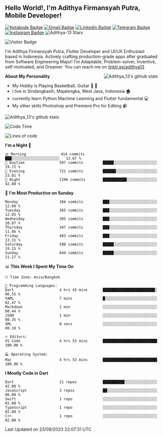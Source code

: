 
## Hello World!, I'm Adithya Firmansyah Putra, Mobile Developer!

[![Kotakode Badge](https://img.shields.io/badge/-Kotakode-green?style=plastic&logo=Kotakode&link=https://kotakode.com/users/527/adithya-13)](https://kotakode.com/users/527/adithya-13)
[![Gmail Badge](https://img.shields.io/badge/-Gmail-white?style=plastic&logo=Gmail&link=mailto:aditputrafirmansyah@gmail.com)](mailto:aditputrafirmansyah@gmail.com)
[![Linkedin Badge](https://img.shields.io/badge/-LinkedIn-blue?style=plastic&logo=Linkedin&link=https://www.linkedin.com/in/aditputrafirmansyah/)](https://www.linkedin.com/in/aditputrafirmansyah/) 
[![Telegram Badge](https://img.shields.io/badge/-Telegram-blue?style=plastic&logo=telegram&link=https://t.me/Adithya_13)](https://t.me/Adithya_13) 
[![Instagram Badge](https://img.shields.io/badge/-Instagram-white?style=plastic&logo=instagram&link=https://www.instagram.com/adithya_firmansyahputra/)](https://www.instagram.com/adithya_firmansyahputra/)
![Adithya-13 Stars](https://img.shields.io/github/stars/Adithya-13?affiliations=OWNER&style=social)

![Visitor Badge](https://visitor-badge.laobi.icu/badge?page_id=Adithya-13.Adithya-13)

I'm Adithya Firmansyah Putra, Flutter Developer and UI/UX Enthusiast based in Indonesia. Actively crafting production-grade apps after graduated from Software Engineering Major! I'm Adaptable, Problem-solver, Inventive, self-motivated, and Dreamer. You can reach me on [linktr.ee/adithya13](https://linktr.ee/adithya13)

<img align="right" alt="Adithya_13's github stats" src="https://github-readme-stats.vercel.app/api/top-langs/?username=Adithya-13&theme=radical&show_icons=true&hide_border=true&line_height=24"/>

**About My Personality**

- My Hobby is Playing Basketball, Guitar :basketball: :guitar: 
- I live in Sindangkasih, Majalengka, West Java, Indonesia :house:
- currently learn Python Machine Learning and Flutter fundamental :computer:
- My other skills Photoshop and Premiere Pro for Editing :video_camera:

<img alt="Adithya_13's github stats" src="https://github-readme-stats.vercel.app/api?username=Adithya-13&count_private=true&show_icons=true&hide_border=true&include_all_commits=true&line_height=24&theme=radical"/>

<!--START_SECTION:waka-->
![Code Time](http://img.shields.io/badge/Code%20Time-1%2C958%20hrs%2024%20mins-blue)

![Lines of code](https://img.shields.io/badge/From%20Hello%20World%20I%27ve%20Written-2.1%20million%20lines%20of%20code-blue)

**I'm a Night 🦉** 

```text
🌞 Morning                414 commits         ███░░░░░░░░░░░░░░░░░░░░░░   13.67 % 
🌆 Daytime                597 commits         █████░░░░░░░░░░░░░░░░░░░░   19.72 % 
🌃 Evening                721 commits         ██████░░░░░░░░░░░░░░░░░░░   23.81 % 
🌙 Night                  1296 commits        ███████████░░░░░░░░░░░░░░   42.80 % 
```
📅 **I'm Most Productive on Sunday** 

```text
Monday                   384 commits         ███░░░░░░░░░░░░░░░░░░░░░░   12.68 % 
Tuesday                  365 commits         ███░░░░░░░░░░░░░░░░░░░░░░   12.05 % 
Wednesday                305 commits         ███░░░░░░░░░░░░░░░░░░░░░░   10.07 % 
Thursday                 347 commits         ███░░░░░░░░░░░░░░░░░░░░░░   11.46 % 
Friday                   403 commits         ███░░░░░░░░░░░░░░░░░░░░░░   13.31 % 
Saturday                 580 commits         █████░░░░░░░░░░░░░░░░░░░░   19.15 % 
Sunday                   644 commits         █████░░░░░░░░░░░░░░░░░░░░   21.27 % 
```


📊 **This Week I Spent My Time On** 

```text
🕑︎ Time Zone: Asia/Bangkok

💬 Programming Languages: 
Dart                     4 hrs 43 mins       ████████████████████████░   96.55 % 
YAML                     7 mins              █░░░░░░░░░░░░░░░░░░░░░░░░   02.47 % 
Markdown                 1 min               ░░░░░░░░░░░░░░░░░░░░░░░░░   00.44 % 
JSON                     1 min               ░░░░░░░░░░░░░░░░░░░░░░░░░   00.35 % 
XML                      0 secs              ░░░░░░░░░░░░░░░░░░░░░░░░░   00.10 % 

🔥 Editors: 
VS Code                  4 hrs 53 mins       █████████████████████████   100.00 % 

💻 Operating System: 
Mac                      4 hrs 53 mins       █████████████████████████   100.00 % 
```

**I Mostly Code in Dart** 

```text
Dart                     21 repos            ██████████░░░░░░░░░░░░░░░   42.00 % 
JavaScript               3 repos             ██░░░░░░░░░░░░░░░░░░░░░░░   06.00 % 
Swift                    1 repo              ░░░░░░░░░░░░░░░░░░░░░░░░░   02.00 % 
TypeScript               1 repo              ░░░░░░░░░░░░░░░░░░░░░░░░░   02.00 % 
C++                      1 repo              ░░░░░░░░░░░░░░░░░░░░░░░░░   02.00 % 
```




 Last Updated on 23/08/2023 22:07:31 UTC
<!--END_SECTION:waka-->
